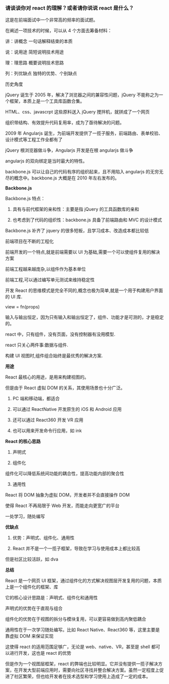 ### 请谈谈你对 react 的理解？或者请你说说 react 是什么？

这是在前端面试中一个非常高的频率的面试题。

在阐述一项技术的时候，可以从 4 个方面去筹备材料：

讲：讲概念 一句话解释结束的本质

说：说用途 简短说明技术用途

理：理思路 概要说明技术思路

列：列优缺点 独特的优势、个别缺点

历史角度

jQuery 诞生于 2005 年，解决了浏览器之间的兼容性问题，jQuery 不能称之为一个框架，本质上是一个工具库函数合集。

HTML、css、javascrpt 这些原料送入 jQuery 搅拌机，就拼成了一个网页

组织带结构、有效提升代码复用率，成为了亟待解决的问题。

2009 年 Angularjs 诞生，为前端开发提供了一揽子服务，前端路由、表单校验、设计模式等工程工作全都有了

jQuery 根浏览器做斗争，Angularjs 开发是在根 angularjs 做斗争

angularjs 的双向绑定是当时最大的特性。

backbone.js 可以让自己的代码有序的组织起来，且不用陷入 angularjs 的无穷无尽的概念中。backbone.js 大概是在 2010 年左右发布的。

**Backbone.js**

Backbone.js 特点：

1. 具有与前代框架的亲和性：主要是指 jQuery 的工具函数库的亲和

2. 也考虑到了代码的组织性：backbone.js 具备了前端路由和 MVC 的设计模式

Backbone.js 补齐了 jquery 的很多短板，且学习成本、改造成本都比较低

前端项目在不断的工程化

前端开发的一个特点,就是前端需要以 UI 为基础,需要一个可以使组件复用的解决方案

前端工程越来越庞杂,以组件作为基本单位

前端工程,可以通过编写单元测试来维持稳定性

开发 React 的思维模式是完全不同的,概念也极为简单,就是一个用于构建用户界面的 UI 库.

view = fn(props)

输入与输出恒定，因为只有输入和输出恒定了，组件、功能才是可测的，才是稳定的。

react 中，只有组件，没有页面，没有控制器有没用模型.

react 只关心两件事:数据与组件.

构建 UI 视图时,组件组合始终是最优秀的解决方案.

**用途**

React 最核心的用途，是用来构建视图的。

但是由于 React 虚拟 DOM 的关系，其使用场景也十分广泛。

1. PC 端和移动端，都适合

2. 可以通过 ReactNative 开发原生的 iOS 和 Android 应用

3. 还可以通过 React360 开发 VR 应用

4. 也可以用来开发命令行应用，如 ink

**React 的核心思路**

1. 声明式

2. 组件化

组件化可以降低系统间功能的耦合性，提高功能内部的聚合性

3. 通用性

React 将 DOM 抽象为虚拟 DOM，开发者并不会直接操作 DOM

使得 React 不再局限于 Web 开发，而能走向更宽广的平台

一处学习，随处编写

**优缺点**

1. 优势：声明式、组件化、通用性

2. React 并不是一个一揽子框架，导致在学习与使用成本上都比较高

但是社区比较活跃，如 dva

**总结**

React 是一个网页 UI 框架，通过组件化的方式解决视图层开发复用的问题，本质上是一个组件化的框架、库

它的核心设计思路是：声明式、组件化和通用性

声明式的优势在于直观与组合

组件化的优势在于视图的拆分与模块复用，可以更容易做到高内聚低耦合

通用性在于一次学习随处编写。比如 React Native、React360 等，这里主要是靠虚拟 DOM 来保证实现

这使得 react 的适用范围足够广，无论是 web、native、VR，甚至是 shell 都可以进行开发，这也是 react 的优势

但是作为一个视图层框架，react 的弊端也比较明显。它并没有提供一揽子解决方案，在开发大型前端应用时，需要向社区寻找并整合解决方案。虽然一定程度上促进了社区繁荣，但也给开发者在技术选型和学习使用上造成了一定的成本。
